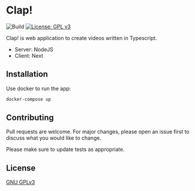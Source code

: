 # Clap!

![Build](https://github.com/Asso-ParLeMonde/clap/workflows/Build/badge.svg) [![License: GPL v3](https://img.shields.io/badge/License-GPLv3-blue.svg)](https://www.gnu.org/licenses/gpl-3.0)

Clap! is web application to create videos written in Typescript.

- Server: NodeJS
- Client: Next

## Installation

Use docker to run the app:

```bash
docker-compose up
```

## Contributing

Pull requests are welcome. For major changes, please open an issue first to discuss what you would like to change.

Please make sure to update tests as appropriate.

## License

[GNU GPLv3](https://choosealicense.com/licenses/gpl-3.0/)
